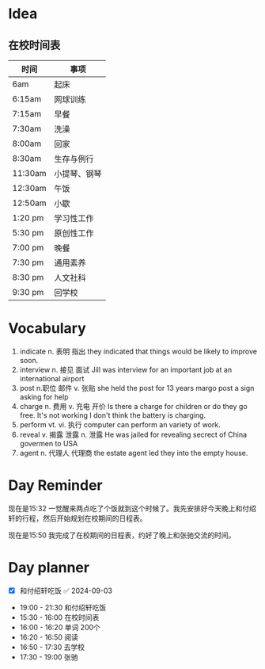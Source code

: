 

# Idea

## 在校时间表


| 时间      | 事项     |
| ------- | ------ |
| 6am     | 起床     |
| 6:15am  | 网球训练   |
| 7:15am  | 早餐     |
| 7:30am  | 洗澡     |
| 8:00am  | 回家     |
| 8:30am  | 生存与例行  |
| 11:30am | 小提琴、钢琴 |
| 12:30am | 午饭     |
| 12:50am | 小歇     |
| 1:20 pm | 学习性工作  |
| 5:30 pm | 原创性工作  |
| 7:00 pm | 晚餐     |
| 7:30 pm | 通用素养   |
| 8:30 pm | 人文社科   |
| 9:30 pm | 回学校    |

# Vocabulary

1. indicate n. 表明 指出
   they indicated that things would be likely to improve soon.
2. interview n. 接见 面试
   Jill was interview for an important job at an international airport
3. post n.职位 邮件 v. 张贴
   she held the post for 13 years
   margo post a sign asking for help
4. charge n. 费用 v. 充电 开价
   Is there a charge for children or do they go free.
   It's not working I don't think the battery is charging.
5. perform vt. vi. 执行
   computer can perform an variety of work.
6. reveal v. 揭露 泄露 n. 泄露
   He was jailed for revealing secrect of China govermen to USA
7. agent n. 代理人 代理商
   the estate agent led they into the empty house.

# Day Reminder

现在是15:32 一觉醒来两点吃了个饭就到这个时候了。我先安排好今天晚上和付绍轩的行程，然后开始规划在校期间的日程表。

现在是15:50 我完成了在校期间的日程表，约好了晚上和张驰交流的时间。

# Day planner

- [x] 和付绍轩吃饭 ✅ 2024-09-03
- 19:00 - 21:30 和付绍轩吃饭
- 15:30 - 16:00 在校时间表
- 16:00 - 16:20 单词 200个
- 16:20 - 16:50 阅读 
- 16:50 - 17:30 去学校
- 17:30 - 19:00 张驰